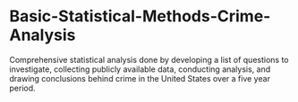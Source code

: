 # Basic-Statistical-Methods-Crime-Analysis
Comprehensive statistical analysis done by developing a list of questions to investigate, collecting publicly available data, conducting analysis, and drawing conclusions behind crime in the United States over a five year period.
